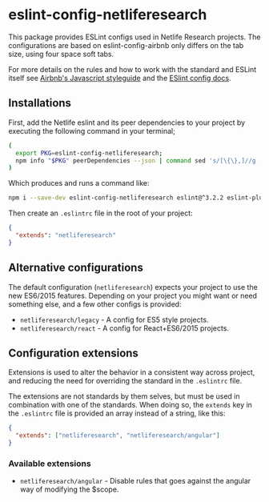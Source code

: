 # eslint-config-netliferesearch
This package provides ESLint configs used in Netlife Research projects. The configurations are based on eslint-config-airbnb only differs on the tab size, using four space soft tabs.

For more details on the rules and how to work with the standard and ESLint itself see [Airbnb's Javascript styleguide](https://github.com/airbnb/javascript) and
the [ESlint config docs](http://eslint.org/docs/user-guide/configuring#extending-configuration-files).

## Installations
First, add the Netlife eslint and its peer dependencies to your project by executing the following command in your terminal;

```sh
(
  export PKG=eslint-config-netliferesearch;
  npm info "$PKG" peerDependencies --json | command sed 's/[\{\},]//g ; s/: /@/g' | xargs npm install --save-dev "$PKG"
)
```

Which produces and runs a command like:

```sh
npm i --save-dev eslint-config-netliferesearch eslint@^3.2.2 eslint-plugin-import@^1.12.0 eslint-plugin-jsx-a11y@^2.0.1 eslint-plugin-react@^6.0.0
```

Then create an `.eslintrc` file in the root of your project:

```json
{
  "extends": "netliferesearch"
}
```

## Alternative configurations
The default configuration (`netliferesearch`) expects your project to use the new ES6/2015 features. Depending on your project you might want or need something else, and a few other configs is provided:

* `netliferesearch/legacy` - A config for ES5 style projects.
* `netliferesearch/react` - A config for React+ES6/2015 projects.

## Configuration extensions
Extensions is used to alter the behavior in a consistent way across project, and reducing the need for overriding the standard in the `.eslintrc` file.

The extensions are not standards by them selves, but must be used in combination with one of the standards. When doing so, the `extends` key in the `.eslintrc` file is provided an array instead of a string, like this:

```json
{
  "extends": ["netliferesearch", "netliferesearch/angular"]
}
```

### Available extensions
* `netliferesearch/angular` - Disable rules that goes against the angular way of modifying the $scope.
